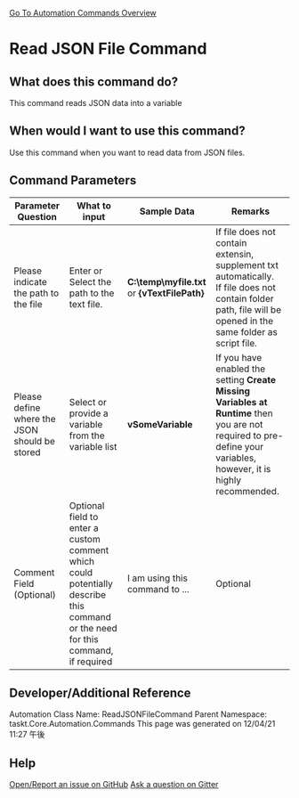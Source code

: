 <!--TITLE: Read JSON File Command -->
<!-- SUBTITLE: a command in the JSON Commands group. -->
[Go To Automation Commands Overview](/automation-commands.md)


# Read JSON File Command


## What does this command do?
This command reads JSON data into a variable


## When would I want to use this command?
Use this command when you want to read data from JSON files.


## Command Parameters
| Parameter Question   	| What to input  	|  Sample Data 	| Remarks  	|
| ---                    | ---               | ---           | ---       |
|Please indicate the path to the file|Enter or Select the path to the text file.|**C:\temp\myfile.txt** or **{vTextFilePath}**|If file does not contain extensin, supplement txt automatically.<br>If file does not contain folder path, file will be opened in the same folder as script file.|
|Please define where the JSON should be stored|Select or provide a variable from the variable list|**vSomeVariable**|If you have enabled the setting **Create Missing Variables at Runtime** then you are not required to pre-define your variables, however, it is highly recommended.|
|Comment Field (Optional)|Optional field to enter a custom comment which could potentially describe this command or the need for this command, if required|I am using this command to ...|Optional|








## Developer/Additional Reference
Automation Class Name: ReadJSONFileCommand
Parent Namespace: taskt.Core.Automation.Commands
This page was generated on 12/04/21 11:27 午後


## Help
[Open/Report an issue on GitHub](https://github.com/saucepleez/taskt/issues/new)
[Ask a question on Gitter](https://gitter.im/taskt-rpa/Lobby)
